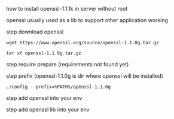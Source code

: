 how to install openssl-1.1.1k in server without root

openssl usually used as a lib to support other application working 

step download openssl

`wget https://www.openssl.org/source/openssl-1.1.0g.tar.gz`

`tar xf openssl-1.1.0g.tar.gz`

step require prepare (requirements not found yet)

step prefix (openssl-1.1.0g is dir where openssl will be installed)

`./config --prefix=%PATH%/openssl-1.1.0g`

step add openssl into your env

step add openssl lib into your env

